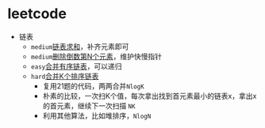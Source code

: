 # leetcode


- 链表
    - `medium`[链表求和](002.go)，补齐元素即可
    - `medium`[删除倒数第N个元素](019.go)，维护快慢指针
    - `easy`[合并有序链表](021.go)，可以递归
    - `hard`[合并K个排序链表](023.go)
        - 复用21题的代码，两两合并`NlogK`
        - 朴素的比较，一次扫K个值，每次拿出找到首元素最小的链表x，拿出x的首元素，继续下一次扫描 `NK`
        - 利用其他算法，比如堆排序，`NlogN`
